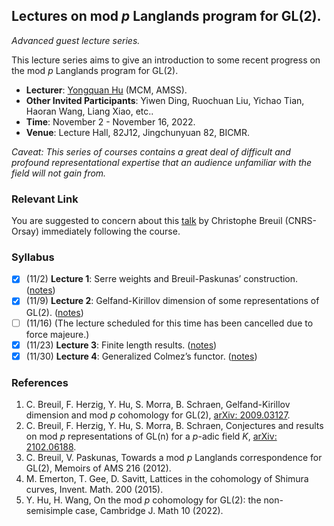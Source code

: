## Lectures on mod _p_ Langlands program for GL(2).

_Advanced guest lecture series._

This lecture series aims to give an introduction to some recent progress on the mod _p_ Langlands program for GL(2). 

- **Lecturer**: [Yongquan Hu](http://www.mcm.ac.cn/faculty/huyongquan/201509/t20150909_306981.html) (MCM, AMSS).
- **Other Invited Participants**: Yiwen Ding, Ruochuan Liu, Yichao Tian, Haoran Wang, Liang Xiao, etc..
- **Time**: November 2 - November 16, 2022.
- **Venue**: Lecture Hall, 82J12, Jingchunyuan 82, BICMR.

_Caveat: This series of courses contains a great deal of difficult and profound representational expertise that an audience unfamiliar with the field will not gain from._

### Relevant Link

You are suggested to concern about this [talk](dai-wenhan/MiniTalks/Breuil.md) by Christophe Breuil (CNRS-Orsay) immediately following the course.

### Syllabus

- [x] (11/2) **Lecture 1**: Serre weights and Breuil-Paskunas’ construction. ([notes](././ModpLL1.pdf))
- [x] (11/9) **Lecture 2**: Gelfand-Kirillov dimension of some representations of GL(2). ([notes](././ModpLL2.pdf))
- [ ] (11/16) (The lecture scheduled for this time has been cancelled due to force majeure.)
- [x] (11/23) **Lecture 3**: Finite length results. ([notes](././ModpLL3.pdf))
- [x] (11/30) **Lecture 4**: Generalized Colmez’s functor. ([notes](././ModpLL4.pdf))

### References

1. C. Breuil, F. Herzig, Y. Hu, S. Morra, B. Schraen, Gelfand-Kirillov dimension and mod _p_ cohomology for GL(2), [arXiv: 2009.03127](https://arxiv.org/abs/2009.03127).
2. C. Breuil, F. Herzig, Y. Hu, S. Morra, B. Schraen, Conjectures and results on mod _p_ representations of GL(n) for a _p_-adic field _K_, [arXiv: 2102.06188](https://arxiv.org/abs/2102.06188).
3. C. Breuil, V. Paskunas, Towards a mod _p_ Langlands correspondence for GL(2), Memoirs of AMS 216 (2012).
4. M. Emerton, T. Gee, D. Savitt,  Lattices in the cohomology of Shimura curves, Invent. Math. 200 (2015).
5. Y. Hu, H. Wang, On the mod _p_ cohomology for GL(2): the non-semisimple case, Cambridge J. Math 10 (2022).